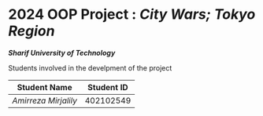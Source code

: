 # **2024** OOP Project : ***City Wars; Tokyo Region***

***Sharif University of Technology***

Students involved in the develpment of the project

| Student Name | Student ID |
| --- | --- |
| *Amirreza Mirjalily* | 402102549 |



